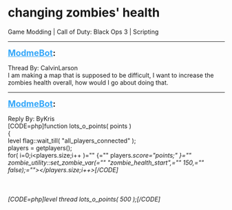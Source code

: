 # changing zombies' health
Game Modding | Call of Duty: Black Ops 3 | Scripting

---
<strong style="font-size: 1.4em;"><span style="text-decoration: underline;text-decoration-color: #34a7f9;"><span style="color:#34a7f9;">ModmeBot</span></span>:</strong>

<p>Thread By: CalvinLarson<br />I am making a map that is supposed to be difficult, I want to increase the zombies health overall, how would I go about doing that.</p>

---
<strong style="font-size: 1.4em;"><span style="text-decoration: underline;text-decoration-color: #34a7f9;"><span style="color:#34a7f9;">ModmeBot</span></span>:</strong>

<p>Reply By: ByKris<br />[CODE=php]function lots_o_points( points ) <br />{ <br />level flag::wait_till( &quot;all_players_connected&quot; ); <br />players = getplayers();<br />for( i=0;i&lt;players.size;i++ )=&quot;&quot; {=&quot;&quot; players<em>.score=&quot;points;&quot; }=&quot;&quot; zombie_utility::set_zombie_var(=&quot;&quot; &quot;zombie_health_start&quot;,=&quot;&quot; 150,=&quot;&quot; false);=&quot;&quot;&gt;&lt;/players.size;i++&gt;[/CODE]<br /><br /> <br /><br />[CODE=php]level thread lots_o_points( 500 );[/CODE]</em></p>
